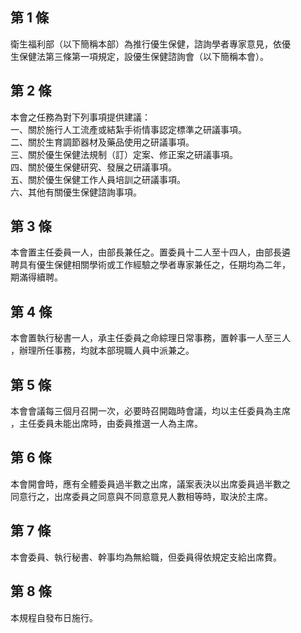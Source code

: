 第 1 條
-------
衛生福利部（以下簡稱本部）為推行優生保健，諮詢學者專家意見，依優  
生保健法第三條第一項規定，設優生保健諮詢會（以下簡稱本會）。

第 2 條
-------
本會之任務為對下列事項提供建議：  
一、關於施行人工流產或結紮手術情事認定標準之研議事項。  
二、關於生育調節器材及藥品使用之研議事項。  
三、關於優生保健法規制（訂）定案、修正案之研議事項。  
四、關於優生保健研究、發展之研議事項。  
五、關於優生保健工作人員培訓之研議事項。  
六、其他有關優生保健諮詢事項。

第 3 條
-------
本會置主任委員一人，由部長兼任之。置委員十二人至十四人，由部長遴  
聘具有優生保健相關學術或工作經驗之學者專家兼任之，任期均為二年，  
期滿得續聘。

第 4 條
-------
本會置執行秘書一人，承主任委員之命綜理日常事務，置幹事一人至三人  
，辦理所任事務，均就本部現職人員中派兼之。

第 5 條
-------
本會會議每三個月召開一次，必要時召開臨時會議，均以主任委員為主席  
，主任委員未能出席時，由委員推選一人為主席。

第 6 條
-------
本會開會時，應有全體委員過半數之出席，議案表決以出席委員過半數之  
同意行之，出席委員之同意與不同意意見人數相等時，取決於主席。

第 7 條
-------
本會委員、執行秘書、幹事均為無給職，但委員得依規定支給出席費。

第 8 條
-------
本規程自發布日施行。


